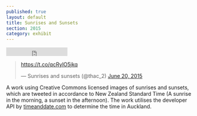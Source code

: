 ```yaml
---
published: true
layout: default
title: Sunrises and Sunsets
section: 2015
category: exhibit
---
```


<iframe src="https://freesecure.timeanddate.com/clock/i4q56i2i/n22/tlnz/fs18/fcfff/tc000/fti/ta1" frameborder="0" width="165" height="23"></iframe>


<blockquote class="twitter-tweet" lang="en"><p lang="und" dir="ltr"><a href="https://t.co/qcRylO5jkq">https://t.co/qcRylO5jkq</a></p>&mdash; Sunrises and sunsets (@thac_2) <a href="https://twitter.com/thac_2/status/612113760010899456">June 20, 2015</a></blockquote>
<script async src="//platform.twitter.com/widgets.js" charset="utf-8"></script>

A work using Creative Commons licensed images of sunrises and sunsets, which are tweeted in accordance to New Zealand Standard Time (A sunrise in the morning, a sunset in the afternoon). The work utilises the developer API by [timeanddate.com][tnd] to determine the time in Auckland.

[tnd]: http://timeanddate.com
